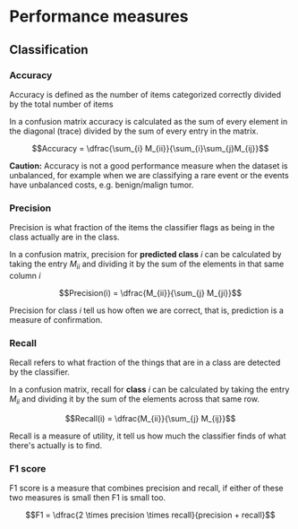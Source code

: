 # Performance measures

## Classification
### Accuracy
Accuracy is defined as the number of items categorized correctly divided by the total number of items

In a confusion matrix accuracy is calculated as the sum of every element in the diagonal (trace) divided by the sum of every entry in the matrix.

$$Accuracy = \dfrac{\sum_{i} M_{ii}}{\sum_{i}\sum_{j}M_{ij}}$$

**Caution:** Accuracy is not a good performance measure when the dataset is unbalanced, for example when we are classifying a rare event or the events have unbalanced costs, e.g. benign/malign tumor.

### Precision
Precision is what fraction of the items the classifier flags as being in the class actually are in the class.

In a confusion matrix, precision for **predicted class** $i$ can be calculated by taking the entry $M_{ii}$ and dividing it by the sum of the elements in that same column $i$

$$Precision(i) = \dfrac{M_{ii}}{\sum_{j} M_{ji}}$$

Precision for class $i$ tell us how often we are correct, that is, prediction is a measure of confirmation.

### Recall
Recall refers to what fraction of the things that are in a class are detected by the classifier.

In a confusion matrix, recall for **class** $i$ can be calculated by taking the entry $M_{ii}$ and dividing it by the sum of the elements across that same row.

$$Recall(i) = \dfrac{M_{ii}}{\sum_{j} M_{ij}}$$

Recall is a measure of utility, it tell us how much the classifier finds of what there's actually is to find.

### F1 score
F1 score is a measure that combines precision and recall, if either of these two measures is small then F1 is small too.

$$F1 = \dfrac{2 \times precision \times recall}{precision + recall}$$
